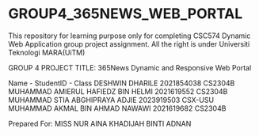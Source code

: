 # GROUP4_365NEWS_WEB_PORTAL
 This repository for learning purpose only for completing CSC574 Dynamic Web Application group project assignment. All the right is under Universiti Teknologi MARA(UiTM)

 GROUP 4
 PROJECT TITLE: 365News Dynamic and Responsive Web Portal

 Name - StudentID - Class
 DESHWIN DHARILE
 2021854038
 CS2304B
 MUHAMMAD AMIERUL HAFIEDZ BIN HELMI
 2021619552
 CS2304B
 MUHAMMAD STIA ABGHIPRAYA ADJIE
 2023919503
 CSX-USU
 MUHAMMAD AKMAL BIN AHMAD NAWAWI
 2021619682
 CS2304B

 Prepared For:
 MISS NUR AINA KHADIJAH BINTI ADNAN